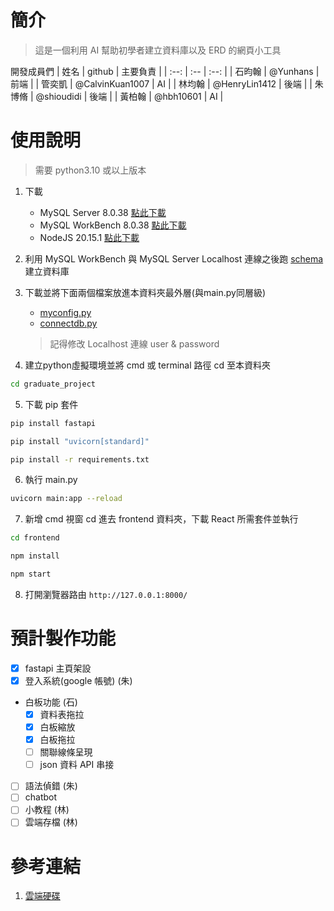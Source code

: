 # 簡介

> 這是一個利用 AI 幫助初學者建立資料庫以及 ERD 的網頁小工具

開發成員們
| 姓名 | github | 主要負責 |
| :--: | :-- | :--: |
| 石昀翰 | @Yunhans | 前端 |
| 管奕凱 | @CalvinKuan1007 | AI |
| 林均翰 | @HenryLin1412 | 後端 |
| 朱博脩 | @shioudidi | 後端 |
| 黃柏翰 | @hbh10601 | AI |

# 使用說明

> 需要 python3.10 或以上版本

1. 下載 
    - MySQL Server 8.0.38 [點此下載](https://dev.mysql.com/downloads/mysql/)
    - MySQL WorkBench 8.0.38 [點此下載](https://dev.mysql.com/downloads/mysql/)
    - NodeJS 20.15.1 [點此下載](https://nodejs.org/en/download/prebuilt-installer)

2. 利用 MySQL WorkBench 與 MySQL Server Localhost 連線之後跑 [schema](Graduated_Project_test.sql) 建立資料庫

3. 下載並將下面兩個檔案放進本資料夾最外層(與main.py同層級)
    - [myconfig.py](https://drive.google.com/drive/u/0/folders/15-sAc_Mu2l6ROezuPmi5HhFCdFezt0ED)
    - [connectdb.py](https://drive.google.com/drive/u/0/folders/15-sAc_Mu2l6ROezuPmi5HhFCdFezt0ED)
    > 記得修改 Localhost 連線 user & password

4. 建立python虛擬環境並將 cmd 或 terminal 路徑 cd 至本資料夾
```bash
cd graduate_project
```

5. 下載 pip 套件
```bash
pip install fastapi

pip install "uvicorn[standard]"

pip install -r requirements.txt
```

6. 執行 main.py
```bash
uvicorn main:app --reload
```

7. 新增 cmd 視窗 cd 進去 frontend 資料夾，下載 React 所需套件並執行
```bash
cd frontend

npm install

npm start
```

8. 打開瀏覽器路由 `http://127.0.0.1:8000/`

# 預計製作功能

- [x] fastapi 主頁架設
- [x] 登入系統(google 帳號) (朱)
- 白板功能 (石)
    - [x] 資料表拖拉
    - [x] 白板縮放
    - [x] 白板拖拉
    - [ ] 關聯線條呈現
    - [ ] json 資料 API 串接
- [ ] 語法偵錯 (朱)
- [ ] chatbot
- [ ] 小教程 (林)
- [ ] 雲端存檔 (林)

# 參考連結
1. [雲端硬碟](https://drive.google.com/drive/u/0/folders/15-sAc_Mu2l6ROezuPmi5HhFCdFezt0ED)